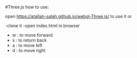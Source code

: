 #Three.js
how to use:

open https://atallah-salah.github.io/webgl-Three.js/ 
to use it
or

-clone it
-open index.html in browser

- w : to move forward
- s : to return back
- a : to move left
- d : to move right





